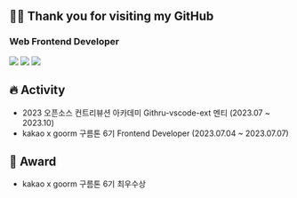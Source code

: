 ## 👋🏻 Thank you for visiting my GitHub
### Web Frontend Developer

<div>
  <img src="https://img.shields.io/badge/JavaScript-F7DF1E?style=flat-square&logo=JavaScript&logoColor=white"/>
  <img src="https://img.shields.io/badge/-TypeScript-3178C6?style=flat-square&logo=TypeScript&logoColor=white"/>
  <img src="https://img.shields.io/badge/React-61DAFB?style=flat-square&logo=React&logoColor=white"/>
</div>

## 🔥 Activity
- 2023 오픈소스 컨트리뷰션 아카데미 Githru-vscode-ext 멘티 (2023.07 ~ 2023.10)
- kakao x goorm 구름톤 6기 Frontend Developer (2023.07.04 ~ 2023.07.07)

## 🏅 Award
- kakao x goorm 구름톤 6기 최우수상

